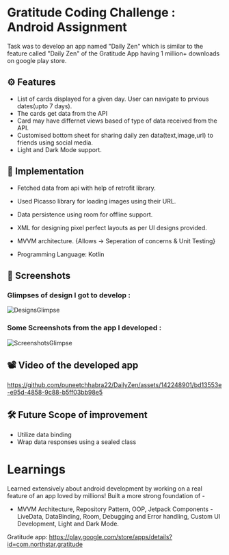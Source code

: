 # Gratitude Coding Challenge : Android Assignment
Task was to develop an app named "Daily Zen" which is similar to the feature called "Daily Zen" of the Gratitude App having 1 million+ downloads on google play store.

## ⚙️ Features
* List of cards displayed for a given day. User can navigate to prvious dates(upto 7 days).
* The cards get data from the API
* Card may have differnet views based of type of data received from the API.
* Customised bottom sheet for sharing daily zen data(text,image,url) to friends using social media.
* Light and Dark Mode support.

## 📱 Implementation
* Fetched data from api with help of retrofit library.
* Used Picasso library for loading images using their URL.
* Data persistence using room for offline support.
* XML for designing pixel perfect layouts as per UI designs provided.
* MVVM architecture. {Allows -> Seperation of concerns & Unit Testing}

* Programming Language: Kotlin


## 📸 Screenshots
### Glimpses of design I got to develop :
![DesignsGlimpse](https://github.com/puneetchhabra22/DailyZen/assets/142248901/55924d72-9b95-4f7e-8797-63cf412df9d7)

### Some Screenshots from the app I developed :
![ScreenshotsGlimpse](https://github.com/puneetchhabra22/DailyZen/assets/142248901/58c90852-93e6-4308-a257-812271bc3065)

## 📽 Video of the developed app
https://github.com/puneetchhabra22/DailyZen/assets/142248901/bd13553e-e95d-4858-9c88-b5ff03bb98e5

## 🛠 Future Scope of improvement
* Utilize data binding
* Wrap data responses using a sealed class
  
# Learnings
Learned extensively about android development by working on a real feature of an app loved by millions!
Built a more strong foundation of - 
- MVVM Architecture, Repository Pattern, OOP, Jetpack Components - LiveData, DataBinding, Room, Debugging and Error handling, Custom UI Development, Light and Dark Mode.  

Gratitude app: https://play.google.com/store/apps/details?id=com.northstar.gratitude 
